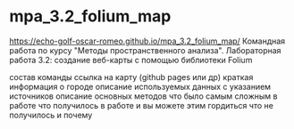 # mpa_3.2_folium_map

https://echo-golf-oscar-romeo.github.io/mpa_3.2_folium_map/
Командная работа по курсу "Методы пространственного анализа". Лабораторная работа 3.2: создание веб-карты с помощью библиотеки Folium

состав команды
ссылка на карту (github pages или др)
краткая информация о городе
описание используемых данных с указанием источников
описание основных методов 
что было самым сложным в работе
что получилось в работе и вы можете этим гордиться
что не получилось и почему 

